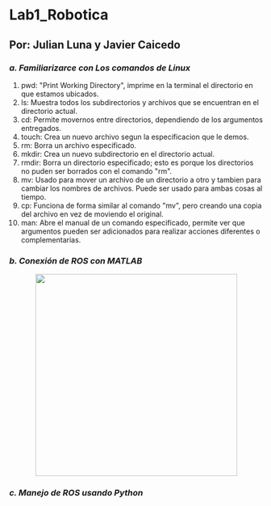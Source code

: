 # Lab1_Robotica
## Por: Julian Luna y Javier Caicedo

### *a. Familiarizarce con Los comandos de Linux*

1. pwd: "Print Working Directory", imprime en la terminal el directorio en que estamos ubicados.
2. ls: Muestra todos los subdirectorios y archivos que se encuentran en el directorio actual. 
3. cd: Permite movernos entre directorios, dependiendo de los argumentos entregados.
4. touch: Crea un nuevo archivo segun la especificacion que le demos.
5. rm: Borra un archivo especificado.
6. mkdir: Crea un nuevo subdirectorio en el directorio actual.
7. rmdir: Borra un directorio especificado; esto es porque los directorios no puden ser borrados con el comando "rm".
8. mv: Usado para mover un archivo de un directorio a otro y tambien para cambiar los nombres de archivos. Puede ser usado para ambas cosas al tiempo.
9. cp: Funciona de forma similar al comando "mv", pero creando una copia del archivo en vez de moviendo el original.
10. man: Abre el manual de un comando especificado, permite ver que argumentos pueden ser adicionados para realizar acciones diferentes o complementarias.

### *b. Conexión de ROS con MATLAB*

<p align="center"><img src="https://i.postimg.cc/ft7rt7m4/1a.png" width="400"></p>


### *c. Manejo de ROS usando Python*